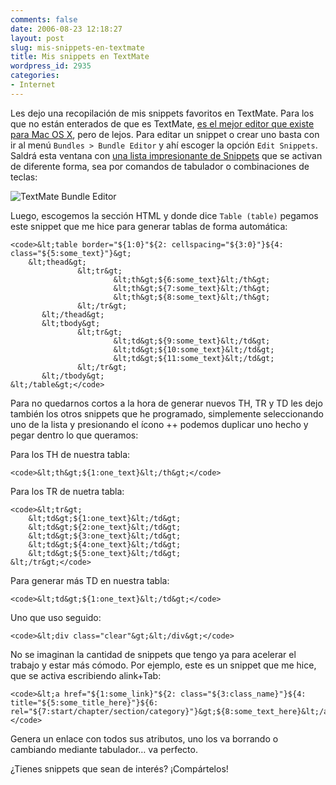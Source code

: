 ```yaml
---
comments: false
date: 2006-08-23 12:18:27
layout: post
slug: mis-snippets-en-textmate
title: Mis snippets en TextMate
wordpress_id: 2935
categories:
- Internet
---
```


Les dejo una recopilación de mis snippets favoritos en TextMate. Para los que no están enterados de que es TextMate, [es el mejor editor que existe para Mac OS X](http://www.minid.net/2006/01/21/textmate-un-viaje-de-ida/), pero de lejos. Para editar un snippet o crear uno basta con ir al menú `Bundles > Bundle Editor` y ahí escoger la opción `Edit Snippets`. Saldrá esta ventana con [una lista impresionante de Snippets](http://www.flickr.com/photos/minid/223280948/) que se activan de diferente forma, sea por comandos de tabulador o combinaciones de teclas:





![TextMate Bundle Editor](http://static.flickr.com/94/223280948_af77eab471.jpg)



<!-- more -->



Luego, escogemos la sección HTML y donde dice `Table (table)` pegamos este snippet que me hice para generar tablas de forma automática:




    
    <code>&lt;table border="${1:0}"${2: cellspacing="${3:0}"}${4: class="${5:some_text}"}&gt;
    	&lt;thead&gt;
                   &lt;tr&gt;
                           &lt;th&gt;${6:some_text}&lt;/th&gt;
                           &lt;th&gt;${7:some_text}&lt;/th&gt;
                           &lt;th&gt;${8:some_text}&lt;/th&gt;
                   &lt;/tr&gt;
           &lt;/thead&gt;
           &lt;tbody&gt;
                   &lt;tr&gt;
                           &lt;td&gt;${9:some_text}&lt;/td&gt;
                           &lt;td&gt;${10:some_text}&lt;/td&gt;
                           &lt;td&gt;${11:some_text}&lt;/td&gt;
                   &lt;/tr&gt;
           &lt;/tbody&gt;
    &lt;/table&gt;</code>





Para no quedarnos cortos a la hora de generar nuevos TH, TR y TD les dejo también los otros snippets que he programado, simplemente seleccionando uno de la lista y presionando el ícono ++ podemos duplicar uno hecho y pegar dentro lo que queramos:





Para los TH de nuestra tabla:




    
    <code>&lt;th&gt;${1:one_text}&lt;/th&gt;</code>





Para los TR de nuetra tabla:




    
    <code>&lt;tr&gt;
    	&lt;td&gt;${1:one_text}&lt;/td&gt;
    	&lt;td&gt;${2:one_text}&lt;/td&gt;
    	&lt;td&gt;${3:one_text}&lt;/td&gt;
    	&lt;td&gt;${4:one_text}&lt;/td&gt;
    	&lt;td&gt;${5:one_text}&lt;/td&gt;
    &lt;/tr&gt;</code>





Para generar más TD en nuestra tabla:




    
    <code>&lt;td&gt;${1:one_text}&lt;/td&gt;</code>





Uno que uso seguido:




    
    <code>&lt;div class="clear"&gt;&lt;/div&gt;</code>





No se imaginan la cantidad de snippets que tengo ya para acelerar el trabajo y estar más cómodo. Por ejemplo, este es un snippet que me hice, que se activa escribiendo alink+Tab:




    
    <code>&lt;a href="${1:some_link}"${2: class="${3:class_name}"}${4: title="${5:some_title_here}"}${6: rel="${7:start/chapter/section/category}"}&gt;${8:some_text_here}&lt;/a&gt;</code>





Genera un enlace con todos sus atributos, uno los va borrando o cambiando mediante tabulador… va perfecto.





¿Tienes snippets que sean de interés? ¡Compártelos!




